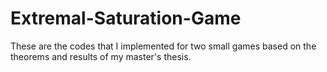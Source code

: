 # Extremal-Saturation-Game
These are the codes that I implemented for two small games based on the theorems and results of my master's thesis.

